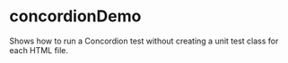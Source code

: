 concordionDemo
==============

Shows how to run a Concordion test without creating a unit test class for each HTML file.
